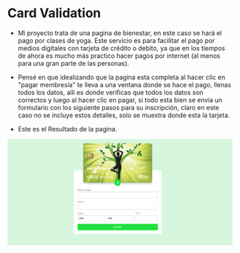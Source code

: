 # Card Validation

- Mi proyecto trata de una pagina de bienestar, en este caso se hará el pago por clases de yoga. Este servicio es para facilitar el pago por medios digitales con tarjeta de crédito o debito, ya que en los tiempos de ahora es mucho más practico hacer pagos por internet (al menos para una gran parte de las personas).

- Pensé en que idealizando que la pagina esta completa al hacer clic en "pagar membresía" te lleva a una ventana donde se hace el pago, llenas todos los datos, allí es donde verificas que todos los datos son correctos y luego al hacer clic en pagar, si todo esta bien se envia un formulario con los siguiente pasos para su inscripción, claro en este caso no se incluye estos detalles, solo se muestra donde esta la tarjeta.

- Este es el Resultado de la pagina.

![WEB](img_web.png)

